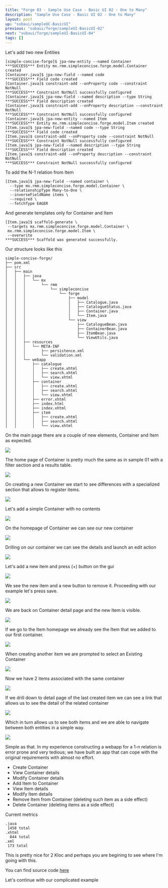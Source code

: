 ```yaml
---
title: "Forge 03 - Sample Use Case - Basic UI 02 - One to Many"
description: "Sample Use Case - Basic UI 02 - One to Many"
layout: post
up: "subaui/sampleUC-BasicUI"
previous: "subaui/forge/sampleUI-BasicUI-02"
next: "subaui/forge/sampleUI-BasicUI-04"
tags: []
---
```


Let's add two new Entities

~~~
[simple-concise-forge]$ jpa-new-entity --named Container  
***SUCCESS*** Entity mx.rmm.simpleconcise.forge.model.Container created
[Container.java]$ jpa-new-field --named code 
***SUCCESS*** Field code created
[Container.java]$ constraint-add --onProperty code --constraint NotNull 
***SUCCESS*** Constraint NotNull successfully configured
[Container.java]$ jpa-new-field --named description --type String
***SUCCESS*** Field description created
[Container.java]$ constraint-add --onProperty description --constraint NotNull
***SUCCESS*** Constraint NotNull successfully configured
[Container.java]$ jpa-new-entity --named Item
***SUCCESS*** Entity mx.rmm.simpleconcise.forge.model.Item created
[Item.java]$ jpa-new-field --named code --type String
***SUCCESS*** Field code created
[Item.java]$ constraint-add --onProperty code --constraint NotNull
***SUCCESS*** Constraint NotNull successfully configured
[Item.java]$ jpa-new-field --named description --type String
***SUCCESS*** Field description created
[Item.java]$ constraint-add --onProperty description --constraint NotNull
***SUCCESS*** Constraint NotNull successfully configured

~~~

To add the N-1 relation from Item 

~~~
[Item.java]$ jpa-new-field --named container \
  --type mx.rmm.simpleconcise.forge.model.Container \
  --relationshipType Many-to-One \
  --inverseFieldName items \
  --required \
  --fetchType EAGER 

~~~

And generate templates only for Container and Item

~~~
[Item.java]$ scaffold-generate \
 --targets mx.rmm.simpleconcise.forge.model.Container \
 mx.rmm.simpleconcise.forge.model.Item \
 --overwrite    
***SUCCESS*** Scaffold was generated successfully.

~~~

Our structure looks like this

~~~
simple-concise-forge/
├── pom.xml
├── src
│   ├── main
│   │   ├── java
│   │   │   └── mx
│   │   │       └── rmm
│   │   │           └── simpleconcise
│   │   │               └── forge
│   │   │                   ├── model
│   │   │                   │   ├── Catalogue.java
│   │   │                   │   ├── CatalogueStatus.java
│   │   │                   │   ├── Container.java
│   │   │                   │   └── Item.java
│   │   │                   └── view
│   │   │                       ├── CatalogueBean.java
│   │   │                       ├── ContainerBean.java
│   │   │                       ├── ItemBean.java
│   │   │                       └── ViewUtils.java
│   │   ├── resources
│   │   │   └── META-INF
│   │   │       ├── persistence.xml
│   │   │       └── validation.xml
│   │   └── webapp
│   │       ├── catalogue
│   │       │   ├── create.xhtml
│   │       │   ├── search.xhtml
│   │       │   └── view.xhtml
│   │       ├── container
│   │       │   ├── create.xhtml
│   │       │   ├── search.xhtml
│   │       │   └── view.xhtml
│   │       ├── error.xhtml
│   │       ├── index.html
│   │       ├── index.xhtml
│   │       ├── item
│   │       │   ├── create.xhtml
│   │       │   ├── search.xhtml
│   │       │   └── view.xhtml

~~~

On the main page there are a couple of new elements, Container and Item as
expected.

<img src="{{site.url}}/assets/images/suc-bui-forge/014.png" />

The home page of Container is pretty much the same as in sample 01 with a 
filter section and a results table.

<img src="{{site.url}}/assets/images/suc-bui-forge/015.png" />

On creating a new Container we start to see differences with a specialized
section that allows to register items.

<img src="{{site.url}}/assets/images/suc-bui-forge/016.png" />

Let's add a simple Container with no contents

<img src="{{site.url}}/assets/images/suc-bui-forge/017.png" />

On the homepage of Container we can see our new container

<img src="{{site.url}}/assets/images/suc-bui-forge/018.png" />

Drilling on our container we can see the details and launch an edit action

<img src="{{site.url}}/assets/images/suc-bui-forge/019.png" />

Let's add a new item and press (+) button on the gui

<img src="{{site.url}}/assets/images/suc-bui-forge/020.png" />

We see the new item and a new button to remove it. Proceeding with our 
example let's press save.

<img src="{{site.url}}/assets/images/suc-bui-forge/021.png" />

We are back on Container detail page and the new Item is visible.

<img src="{{site.url}}/assets/images/suc-bui-forge/022.png" />

If we go to the Item homepage we already see the Item that we added to our
first container.

<img src="{{site.url}}/assets/images/suc-bui-forge/023.png" />

When creating another item we are prompted to select an Existing Container

<img src="{{site.url}}/assets/images/suc-bui-forge/024.png" />

Now we have 2 items associated with the same container

<img src="{{site.url}}/assets/images/suc-bui-forge/025.png" />

If we drill down to detail page of the last created item we can see a link
that allows us to see the detail of the related container

<img src="{{site.url}}/assets/images/suc-bui-forge/026.png" />

Which in turn allows us to see both items and we are able to navigate
between both entities in a simple way.

<img src="{{site.url}}/assets/images/suc-bui-forge/027.png" />

Simple as that. In my experience constructing a webapp for a 1-n relation
is error prone and very tedious; we have built an app that can cope with
the original requirements with almost no effort.

* Create Container
* View Container details
* Modify Container details
* Add Item to Container
* View Item details
* Modify Item details
* Remove Item from Container (deleting such item as a side effect)
* Delete Container (deleting items as a side effect)

Current metrics

~~~
.java
 1458 total
.xhtml
  844 total
.xml
 173 total

~~~

This is pretty nice for 2 Kloc and perhaps you are begining to see where 
I'm going with this.

You can find source code [here][code-forge-buc-bui-1.2]

[code-forge-buc-bui-1.2]:https://github.com/mtzmontiel/simple-concise/releases/tag/code-forge-buc-bui-1.2

Let's continue with our complicated example
